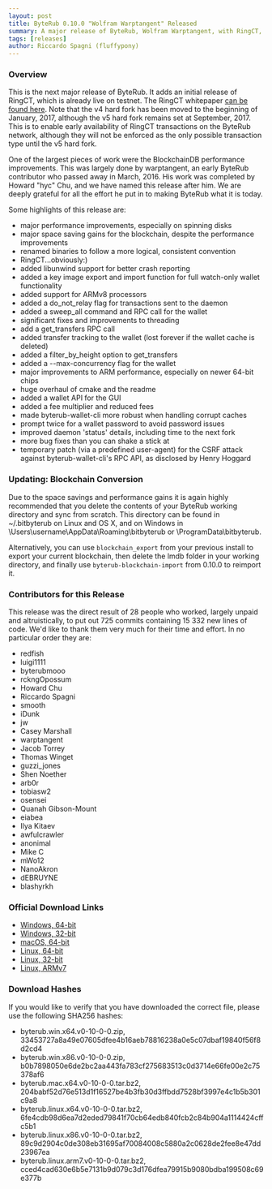 ```yaml
---
layout: post
title: ByteRub 0.10.0 "Wolfram Warptangent" Released
summary: A major release of ByteRub, Wolfram Warptangent, with RingCT, major performance fixes, and more
tags: [releases]
author: Riccardo Spagni (fluffypony)
---
```


### Overview

This is the next major release of ByteRub. It adds an initial release of RingCT, which is already live on testnet. The RingCT whitepaper [can be found here](https://lab.getbyterub.org/pubs/MRL-0005.pdf). Note that the v4 hard fork has been moved to the beginning of January, 2017, although the v5 hard fork remains set at September, 2017. This is to enable early availability of RingCT transactions on the ByteRub network, although they will not be enforced as the only possible transaction type until the v5 hard fork.

One of the largest pieces of work were the BlockchainDB performance improvements. This was largely done by warptangent, an early ByteRub contributor who passed away in March, 2016. His work was completed by Howard "hyc" Chu, and we have named this release after him. We are deeply grateful for all the effort he put in to making ByteRub what it is today.

Some highlights of this release are:

- major performance improvements, especially on spinning disks
- major space saving gains for the blockchain, despite the performance improvements
- renamed binaries to follow a more logical, consistent convention
- RingCT...obviously:)
- added libunwind support for better crash reporting
- added a key image export and import function for full watch-only wallet functionality
- added support for ARMv8 processors
- added a do\_not\_relay flag for transactions sent to the daemon
- added a sweep\_all command and RPC call for the wallet
- significant fixes and improvements to threading
- add a get\_transfers RPC call
- added transfer tracking to the wallet (lost forever if the wallet cache is deleted)
- added a filter\_by\_height option to get_transfers
- added a --max-concurrency flag for the wallet
- major improvements to ARM performance, especially on newer 64-bit chips
- huge overhaul of cmake and the readme
- added a wallet API for the GUI
- added a fee multiplier and reduced fees
- made byterub-wallet-cli more robust when handling corrupt caches
- prompt twice for a wallet password to avoid password issues
- improved daemon 'status' details, including time to the next fork
- more bug fixes than you can shake a stick at
- temporary patch (via a predefined user-agent) for the CSRF attack against byterub-wallet-cli's RPC API, as disclosed by Henry Hoggard

### Updating: Blockchain Conversion

Due to the space savings and performance gains it is again highly recommended that you delete the contents of your ByteRub working directory and sync from scratch. This directory can be found in ~/.bitbyterub on Linux and OS X, and on Windows in \Users\username\AppData\Roaming\bitbyterub or \ProgramData\bitbyterub.

Alternatively, you can use ```blockchain_export``` from your previous install to export your current blockchain, then delete the lmdb folder in your working directory, and finally use ```byterub-blockchain-import``` from 0.10.0 to reimport it.

### Contributors for this Release

This release was the direct result of 28 people who worked, largely unpaid and altruistically, to put out 725 commits containing 15 332 new lines of code. We'd like to thank them very much for their time and effort. In no particular order they are:

- redfish
- luigi1111
- byterubmooo
- rckngOpossum
- Howard Chu
- Riccardo Spagni
- smooth
- iDunk
- jw
- Casey Marshall
- warptangent
- Jacob Torrey
- Thomas Winget
- guzzi_jones
- Shen Noether
- arb0r
- tobiasw2
- osensei
- Quanah Gibson-Mount
- eiabea
- Ilya Kitaev
- awfulcrawler
- anonimal
- Mike C
- mWo12
- NanoAkron
- dEBRUYNE
- blashyrkh

### Official Download Links

- [Windows, 64-bit](https://downloads.getbyterub.org/byterub.win.x64.v0-10-0-0.zip)
- [Windows, 32-bit](https://downloads.getbyterub.org/byterub.win.x86.v0-10-0-0.zip)
- [macOS, 64-bit](https://downloads.getbyterub.org/byterub.mac.x64.v0-10-0-0.tar.bz2)
- [Linux, 64-bit](https://downloads.getbyterub.org/byterub.linux.x64.v0-10-0-0.tar.bz2)
- [Linux, 32-bit](https://downloads.getbyterub.org/byterub.linux.x86.v0-10-0-0.tar.bz2)
- [Linux, ARMv7](https://downloads.getbyterub.org/byterub.linux.arm7.v0-10-0-0.tar.bz2)

### Download Hashes

If you would like to verify that you have downloaded the correct file, please use the following SHA256 hashes:

- byterub.win.x64.v0-10-0-0.zip, 33453727a8a49e07605dfee4b16aeb78816238a0e5c07dbaf19840f56f8d2cd4
- byterub.win.x86.v0-10-0-0.zip, b0b7898050e6de2bc2aa443fa783cf275683513c0d3714e66fe00e2c75378af6
- byterub.mac.x64.v0-10-0-0.tar.bz2, 204babf52d76e513d1f16527be4b3fb30d3ffbdd7528bf3997e4c1b5b301c9a8
- byterub.linux.x64.v0-10-0-0.tar.bz2, 6fe4cdb98d6ea7d2eded79841f70cb64edb840fcb2c84b904a1114424cffc5b1
- byterub.linux.x86.v0-10-0-0.tar.bz2, 89c9d2904c0de308eb31695af70084008c5880a2c0628de2fee8e47dd23967ea
- byterub.linux.arm7.v0-10-0-0.tar.bz2, cced4cad630e6b5e7131b9d079c3d176dfea79915b9080bdba199508c69e377b